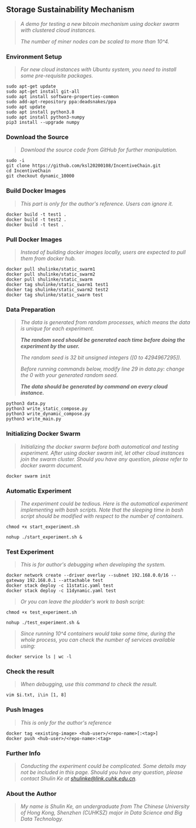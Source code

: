 ## Storage Sustainability Mechanism

> *A demo for testing a new bitcoin mechanism using docker swarm with clustered cloud instances.*
> 
> *The number of miner nodes can be scaled to more than 10^4.*

### Environment Setup

> *For new cloud instances with Ubuntu system, you need to install some pre-requisite packages.*

```
sudo apt-get update
sudo apt-get install git-all
sudo apt install software-properties-common
sudo add-apt-repository ppa:deadsnakes/ppa
sudo apt update
sudo apt install python3.8
sudo apt install python3-numpy
pip3 install --upgrade numpy

```

### Download the Source

> *Download the source code from GitHub for further manipulation.*

```
sudo -i
git clone https://github.com/ksl20200108/IncentiveChain.git
cd IncentiveChain
git checkout dynamic_10000

```

### Build Docker Images

> *This part is only for the author's reference. Users can ignore it.*

```
docker build -t test1 .
docker build -t test2 .
docker build -t test .

```

### Pull Docker Images

> *Instead of building docker images locally, users are expected to pull them from docker hub.*

```
docker pull shulinke/static_swarm1
docker pull shulinke/static_swarm2
docker pull shulinke/static_swarm
docker tag shulinke/static_swarm1 test1
docker tag shulinke/static_swarm2 test2
docker tag shulinke/static_swarm test

```

### Data Preparation

> *The data is generated from random processes, which means the data is unique for each experiment.*
> 
> ***The random seed should be generated each time before doing the experiment by the user.***
> 
> *The random seed is 32 bit unsigned integers ([0 to 4294967295]).*
> 
> *Before running commands below, modify line 29 in data.py: change the 0 with your generated random seed.*
> 
> ***The data should be generated by command on every cloud instance.***

```
python3 data.py
python3 write_static_compose.py
python3 write_dynamic_compose.py
python3 write_main.py

```

### Initializing Docker Swarm

> *Initializing the docker swarm before both automatical and testing experiment. After using docker swarm init, let other cloud instances join the swarm cluster. Should you have any question, please refer to docker swarm document.*

```
docker swarm init

```

### Automatic Experiment

> *The experiment could be tedious. Here is the automatical experiment implementing with bash scripts. Note that the sleeping time in bash script should be modified with respect to the number of containers.*

```
chmod +x start_experiment.sh

```
```
nohup ./start_experiment.sh &

```

### Test Experiment

> *This is for author's debugging when developing the system.*

```
docker network create --driver overlay --subnet 192.168.0.0/16 --gateway 192.168.0.1 --attachable test
docker stack deploy -c 11static.yaml test
docker stack deploy -c 11dynamic.yaml test

```

> *Or you can leave the plodder's work to bash script:*

```
chmod +x test_experiment.sh

```
```
nohup ./test_experiment.sh &

```

> *Since running 10^4 containers would take some time, during the whole process, you can check the number of services available using:*

```
docker service ls | wc -l

```

### Check the result

> *When debugging, use this command to check the result.*

```
vim $i.txt, i\in [1, 8]

```

### Push Images

> *This is only for the author's reference*

```
docker tag <existing-image> <hub-user>/<repo-name>[:<tag>]
docker push <hub-user>/<repo-name>:<tag>

```

### Further Info

> *Conducting the experiment could be complicated. Some details may not be included in this page. Should you have any question, please contact Shulin Ke at <shulinke@link.cuhk.edu.cn>.*

### About the Author

> *My name is Shulin Ke, an undergraduate from The Chinese University of Hong Kong, Shenzhen (CUHKSZ) major in Data Science and Big Data Technology.*


